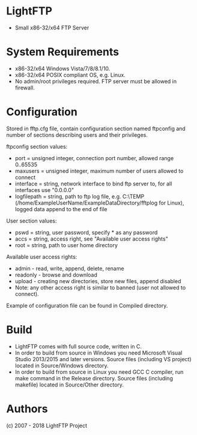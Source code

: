 # LightFTP
* Small x86-32/x64 FTP Server

# System Requirements

* x86-32/x64 Windows Vista/7/8/8.1/10.
* x86-32/x64 POSIX compliant OS, e.g. Linux.
* No admin/root privileges required. FTP server must be allowed in firewall.

# Configuration

Stored in fftp.cfg file, contain configuration section named ftpconfig and number of sections describing users and their privileges. 

ftpconfig section values:
* port = unsigned integer, connection port number, allowed range 0..65535
* maxusers = unsigned integer, maximum number of users allowed to connect
* interface = string, network interface to bind ftp server to, for all interfaces use "0.0.0.0"
* logfilepath = string, path to ftp log file, e.g. C:\TEMP (/home/ExampleUserName/ExampleDataDirectory/fftplog for Linux), logged data append to the end of file

User section values:
* pswd = string, user password, specify * as any password
* accs = string, access right, see "Available user access rights"
* root = string, path to user home directory

Available user access rights:
* admin - read, write, append, delete, rename
* readonly - browse and download
* upload - creating new directories, store new files, append disabled
* Note: any other access right is similar to banned (user not allowed to connect).

Example of configuration file can be found in Compiled directory.

# Build 

* LightFTP comes with full source code, written in C.
* In order to build from source in Windows you need Microsoft Visual Studio 2013/2015 and later versions. Source files (including VS project) located in Source/Windows directory.
* In order to build from source in Linux you need GCC C compiler, run make command in the Release directory. Source files (including makefile) located in Source/Other directory.

# Authors

(c) 2007 - 2018 LightFTP Project
